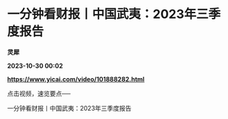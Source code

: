 # 一分钟看财报丨中国武夷：2023年三季度报告
**灵犀**

**2023-10-30 00:02**

**https://www.yicai.com/video/101888282.html**

点击视频，速览要点──

一分钟看财报丨中国武夷：2023年三季度报告